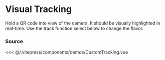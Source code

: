 # Visual Tracking

Hold a QR code into view of the camera.
It should be visually highlighted in real-time.
Use the track function select below to change the flavor.

<ClientOnly>
  <DemoWrapper :component="CustomTracking" />
</ClientOnly>

<script setup lang="ts">
import DemoWrapper from '@/components/DemoWrapper.vue'
import CustomTracking from '@/components/demos/CustomTracking.vue'
</script>

### Source

<<< @/.vitepress/components/demos/CustomTracking.vue
